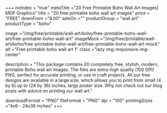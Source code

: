+++
noIndex = "true"
metaTitle ="20 Free Printable Boho Wall Art Images| MDP Graphics"
title = "20 free printable boho wall art images"
price = "FREE"
downFrom ="8.00"
saleOn =""
productGroup = "wall art"
productType = "boho"

image ="/img/free/printable/wall-art/boho/free-printable-boho-wall-art/free-printable-boho-wall-art"
imageMock ="/img/free/printable/wall-art/boho/free-printable-boho-wall-art/free-printable-boho-wall-art-mock"
alt ="Free printable boho wall art 1"
class ="lazy img-responsive img-center"

description = "This package contains 20 completely free, stylish, modern, printable Boho wall art images. The files are extra-high quality (100 DPI) PNG, perfect for accurate printing, or use in craft projects. All our free designs are available in a large size, which allows you to print from small (4 by 6) up to (24 by 36) inches, large poster size. Why not check out our blog posts with advice on printing our wall art."

downloadFormat = "PNG"
fileFormat = "PNG"
dpi = "100"
printingSizes ="4x6 - 24x36 inches"
+++


